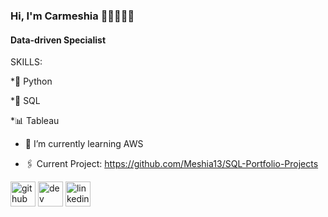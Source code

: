 ### Hi, I'm Carmeshia 👩🏽‍💻👋🏾

#### Data-driven Specialist



SKILLS:


*🐍 Python


*📝 SQL


*📊 Tableau



- 🌱 I’m currently learning AWS  

- 🖇 Current Project: https://github.com/Meshia13/SQL-Portfolio-Projects


[<img src='https://cdn.jsdelivr.net/npm/simple-icons@3.0.1/icons/github.svg' alt='github' height='40'>](https://github.com/Meshia13)  [<img src='https://cdn.jsdelivr.net/npm/simple-icons@3.0.1/icons/dev-dot-to.svg' alt='dev' height='40'>](https://dev.to/Meshia13)  [<img src='https://cdn.jsdelivr.net/npm/simple-icons@3.0.1/icons/linkedin.svg' alt='linkedin' height='40'>](https://www.linkedin.com/in/carmeshia-lazzana-bab06216b/)  

